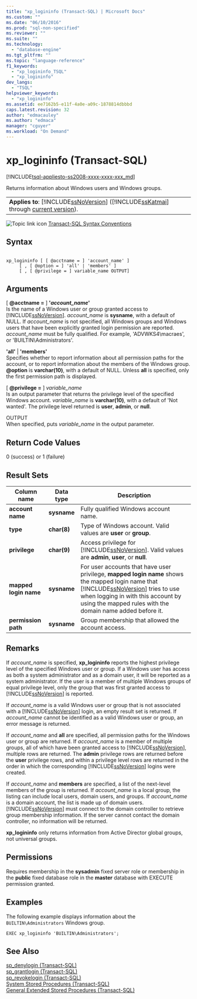 ```yaml
---
title: "xp_logininfo (Transact-SQL) | Microsoft Docs"
ms.custom: ""
ms.date: "06/10/2016"
ms.prod: "sql-non-specified"
ms.reviewer: ""
ms.suite: ""
ms.technology: 
  - "database-engine"
ms.tgt_pltfrm: ""
ms.topic: "language-reference"
f1_keywords: 
  - "xp_logininfo_TSQL"
  - "xp_logininfo"
dev_langs: 
  - "TSQL"
helpviewer_keywords: 
  - "xp_logininfo"
ms.assetid: ee7162b5-e11f-4a0e-a09c-1878814dbbbd
caps.latest.revision: 32
author: "edmacauley"
ms.author: "edmaca"
manager: "cguyer"
ms.workload: "On Demand"
---
```

# xp_logininfo (Transact-SQL)
[!INCLUDE[tsql-appliesto-ss2008-xxxx-xxxx-xxx_md](../../includes/tsql-appliesto-ss2008-xxxx-xxxx-xxx-md.md)]

  Returns information about Windows users and Windows groups.  
  
||  
|-|  
|**Applies to**: [!INCLUDE[ssNoVersion](../../includes/ssnoversion-md.md)] ([!INCLUDE[ssKatmai](../../includes/sskatmai-md.md)] through [current version](http://go.microsoft.com/fwlink/p/?LinkId=299658)).|  
  
 ![Topic link icon](../../database-engine/configure-windows/media/topic-link.gif "Topic link icon") [Transact-SQL Syntax Conventions](../../t-sql/language-elements/transact-sql-syntax-conventions-transact-sql.md)  
  
## Syntax  
  
```  
  
xp_logininfo [ [ @acctname = ] 'account_name' ]   
     [ , [ @option = ] 'all' | 'members' ]   
     [ , [ @privilege = ] variable_name OUTPUT]  
```  
  
## Arguments  
 [ **@acctname =** ] **'***account_name***'**  
 Is the name of a Windows user or group granted access to [!INCLUDE[ssNoVersion](../../includes/ssnoversion-md.md)]. *account_name* is **sysname**, with a default of NULL. If *account_name* is not specified, all Windows groups and Windows users that have been explicitly granted login permission are reported. *account_name* must be fully qualified. For example, 'ADVWKS4\macraes', or 'BUILTIN\Administrators'.  
  
 **'all'** | **'members'**  
 Specifies whether to report information about all permission paths for the account, or to report information about the members of the Windows group. **@option** is **varchar(10)**, with a default of NULL. Unless **all** is specified, only the first permission path is displayed.  
  
 [ **@privilege =** ] *variable_name*  
 Is an output parameter that returns the privilege level of the specified Windows account. *variable_name* is **varchar(10)**, with a default of 'Not wanted'. The privilege level returned is **user**, **admin**, or **null**.  
  
 OUTPUT  
 When specified, puts *variable_name* in the output parameter.  
  
## Return Code Values  
 0 (success) or 1 (failure)  
  
## Result Sets  
  
|Column name|Data type|Description|  
|-----------------|---------------|-----------------|  
|**account name**|**sysname**|Fully qualified Windows account name.|  
|**type**|**char(8)**|Type of Windows account. Valid values are **user** or **group**.|  
|**privilege**|**char(9)**|Access privilege for [!INCLUDE[ssNoVersion](../../includes/ssnoversion-md.md)]. Valid values are **admin**, **user**, or **null**.|  
|**mapped login name**|**sysname**|For user accounts that have user privilege, **mapped login name** shows the mapped login name that [!INCLUDE[ssNoVersion](../../includes/ssnoversion-md.md)] tries to use when logging in with this account by using the mapped rules with the domain name added before it.|  
|**permission path**|**sysname**|Group membership that allowed the account access.|  
  
## Remarks  
 If *account_name* is specified, **xp_logininfo** reports the highest privilege level of the specified Windows user or group. If a Windows user has access as both a system administrator and as a domain user, it will be reported as a system administrator. If the user is a member of multiple Windows groups of equal privilege level, only the group that was first granted access to [!INCLUDE[ssNoVersion](../../includes/ssnoversion-md.md)] is reported.  
  
 If *account_name* is a valid Windows user or group that is not associated with a [!INCLUDE[ssNoVersion](../../includes/ssnoversion-md.md)] login, an empty result set is returned. If *account_name* cannot be identified as a valid Windows user or group, an error message is returned.  
  
 If *account_name* and **all** are specified, all permission paths for the Windows user or group are returned. If *account_name* is a member of multiple groups, all of which have been granted access to [!INCLUDE[ssNoVersion](../../includes/ssnoversion-md.md)], multiple rows are returned. The **admin** privilege rows are returned before the **user** privilege rows, and within a privilege level rows are returned in the order in which the corresponding [!INCLUDE[ssNoVersion](../../includes/ssnoversion-md.md)] logins were created.  
  
 If *account_name* and **members** are specified, a list of the next-level members of the group is returned. If *account_name* is a local group, the listing can include local users, domain users, and groups. If *account_name* is a domain account, the list is made up of domain users. [!INCLUDE[ssNoVersion](../../includes/ssnoversion-md.md)] must connect to the domain controller to retrieve group membership information. If the server cannot contact the domain controller, no information will be returned.  
  
 **xp_logininfo** only returns information from Active Director global groups, not universal groups.  
  
## Permissions  
 Requires membership in the **sysadmin** fixed server role or membership in the **public** fixed database role in the **master** database with EXECUTE permission granted.  
  
## Examples  
 The following example displays information about the `BUILTIN\Administrators` Windows group.  
  
```  
EXEC xp_logininfo 'BUILTIN\Administrators';  
```  
  
## See Also  
 [sp_denylogin &#40;Transact-SQL&#41;](../../relational-databases/system-stored-procedures/sp-denylogin-transact-sql.md)   
 [sp_grantlogin &#40;Transact-SQL&#41;](../../relational-databases/system-stored-procedures/sp-grantlogin-transact-sql.md)   
 [sp_revokelogin &#40;Transact-SQL&#41;](../../relational-databases/system-stored-procedures/sp-revokelogin-transact-sql.md)   
 [System Stored Procedures &#40;Transact-SQL&#41;](../../relational-databases/system-stored-procedures/system-stored-procedures-transact-sql.md)   
 [General Extended Stored Procedures &#40;Transact-SQL&#41;](../../relational-databases/system-stored-procedures/general-extended-stored-procedures-transact-sql.md)  
  
  
